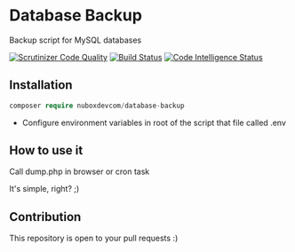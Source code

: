 # Database Backup

Backup script for MySQL databases

[![Scrutinizer Code Quality](https://scrutinizer-ci.com/g/NuBOXDevCom/Database-Backup/badges/quality-score.png?b=master)](https://scrutinizer-ci.com/g/NuBOXDevCom/Database-Backup/?branch=master)
[![Build Status](https://scrutinizer-ci.com/g/NuBOXDevCom/Database-Backup/badges/build.png?b=master)](https://scrutinizer-ci.com/g/NuBOXDevCom/Database-Backup/build-status/master)
[![Code Intelligence Status](https://scrutinizer-ci.com/g/NuBOXDevCom/Database-Backup/badges/code-intelligence.svg?b=master)](https://scrutinizer-ci.com/code-intelligence)

## Installation

```php
composer require nuboxdevcom/database-backup
```
- Configure environment variables in root of the script that file called .env

## How to use it

Call dump.php in browser or cron task

It's simple, right? ;)

## Contribution
This repository is open to your pull requests :)
